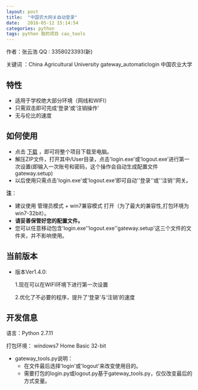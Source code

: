 ```yaml
---
layout: post
title:  "中国农大网关自动登录"
date:   2016-05-12 15:14:54
categories: python 
tags: python 我的项目 cau_tools
---
```


作者：张云浩    QQ : 3358023393(新)		

关键词 ：China Agricultural University gateway_automaticlogin 中国农业大学

## 特性

- 适用于学校绝大部分环境（网线和WIFI）
- 只需双击即可完成‘登录’或‘注销操作’
- 无与伦比的速度



## 如何使用

- 点击 [下载](https://github.com/ZYunH/CAU-Gateway_Automaticlogin/archive/master.zip) ，即可将整个项目下载至电脑。
- 解压ZIP文件，打开其中/User目录，点击'login.exe'或‘logout.exe’进行第一次设置(即输入一次账号和密码，这个操作会自动生成配置文件gateway.setup)
- 以后使用只需点击'login.exe'或'logout.exe'即可自动''登录''或''注销''网关。

**注**：

- 建议使用 管理员模式 + win7兼容模式 打开（为了最大的兼容性,打包环境为win7-32bit）。
- **请妥善保管好您的配置文件。**
- 您可以任意移动包含'login.exe''logout.exe''gateway.setup'这三个文件的文件夹，并不影响使用。

## 当前版本

- 版本Ver1.4.0:

  1.现在可以在WIFI环境下进行第一次设置

  2.优化了不必要的程序，提升了‘登录’与‘注销’的速度

## 开发信息

语言：Python 2.7.11

打包环境： windows7 Home Basic 32-bit

- gateway_tools.py说明：
  - 在文件最后选择'login'或'logout'来改变使用目的。
  - 需要打包的login.py或logout.py基于gateway_tools.py，仅仅改变最后的方式变量。
